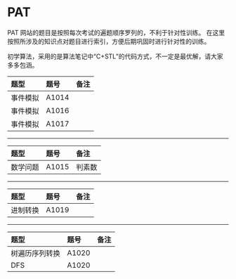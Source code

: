 # PAT

PAT 网站的题目是按照每次考试的遍题顺序罗列的，不利于针对性训练。
在这里按照所涉及的知识点对题目进行索引，方便后期巩固时进行针对性的训练。

初学算法，采用的是算法笔记中“C+STL”的代码方式，不一定是最优解，请大家多多包涵。


| 题型 | 题号 | 备注 |
| :----  | :---- | :---- |
| 事件模拟 | A1014 |  |
| 事件模拟 | A1016 |  |
| 事件模拟 | A1017 |  |

---------

| 题型 | 题号 | 备注 |
| :----  | :---- | :---- |
| 数学问题 | A1015 | 判素数 |

---------

| 题型 | 题号 | 备注 |
| :----  | :---- | :---- |
| 进制转换 | A1019 |  |

---------

| 题型 | 题号 | 备注 |
| :----  | :---- | :---- |
| 树遍历序列转换 | A1020 |  |
| DFS | A1020 |  |
